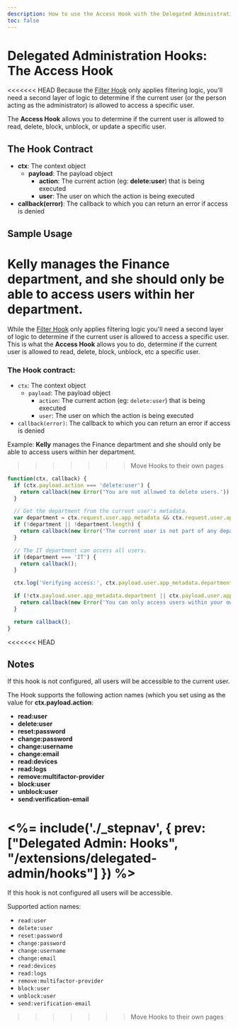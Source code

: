```yaml
---
description: How to use the Access Hook with the Delegated Administration
toc: false
---
```

# Delegated Administration Hooks: The Access Hook

<<<<<<< HEAD
Because the [Filter Hook](/extensions/delegated-admin-hooks/filter) only applies filtering logic, you'll need a second layer of logic to determine if the current user (or the person acting as the administrator) is allowed to access a specific user. 

The **Access Hook** allows you to determine if the current user is allowed to read, delete, block, unblock, or update a specific user.

## The Hook Contract

 - **ctx**: The context object
   - **payload**: The payload object
     - **action**: The current action (eg: **delete:user**) that is being executed
     - **user**: The user on which the action is being executed
 - **callback(error)**: The callback to which you can return an error if access is denied

## Sample Usage

Kelly manages the Finance department, and she should only be able to access users within her department.
=======
While the [Filter Hook](/extensions/delegated-admin-hooks/filter) only applies filtering logic you'll need a second layer of logic to determine if the current user is allowed to access a specific user. This is what the **Access Hook** allows you to do, determine if the current user is allowed to read, delete, block, unblock, etc a specific user.

### The Hook contract:

 - `ctx`: The context object
   - `payload`: The payload object
     - `action`: The current action (eg: `delete:user`) that is being executed
     - `user`: The user on which the action is being executed
 - `callback(error)`: The callback to which you can return an error if access is denied

Example: **Kelly** manages the Finance department and she should only be able to access users within her department.
>>>>>>> Move Hooks to their own pages

```js
function(ctx, callback) {
  if (ctx.payload.action === 'delete:user') {
    return callback(new Error('You are not allowed to delete users.'));
  }

  // Get the department from the current user's metadata.
  var department = ctx.request.user.app_metadata && ctx.request.user.app_metadata.department;
  if (!department || !department.length) {
    return callback(new Error('The current user is not part of any department.'));
  }

  // The IT department can access all users.
  if (department === 'IT') {
    return callback();
  }

  ctx.log('Verifying access:', ctx.payload.user.app_metadata.department, department);

  if (!ctx.payload.user.app_metadata.department || ctx.payload.user.app_metadata.department !== department) {
    return callback(new Error('You can only access users within your own department.'));
  }

  return callback();
}
```

<<<<<<< HEAD
## Notes

If this hook is not configured, all users will be accessible to the current user.

The Hook supports the following action names (which you set using as the value for **ctx.payload.action**:

- **read:user**
- **delete:user**
- **reset:password**
- **change:password**
- **change:username**
- **change:email**
- **read:devices**
- **read:logs**
- **remove:multifactor-provider**
- **block:user**
- **unblock:user**
- **send:verification-email**

<%= include('./_stepnav', {
 prev: ["Delegated Admin: Hooks", "/extensions/delegated-admin/hooks"]
}) %>
=======
If this hook is not configured all users will be accessible.

Supported action names:

 - `read:user`
 - `delete:user`
 - `reset:password`
 - `change:password`
 - `change:username`
 - `change:email`
 - `read:devices`
 - `read:logs`
 - `remove:multifactor-provider`
 - `block:user`
 - `unblock:user`
 - `send:verification-email`
>>>>>>> Move Hooks to their own pages
